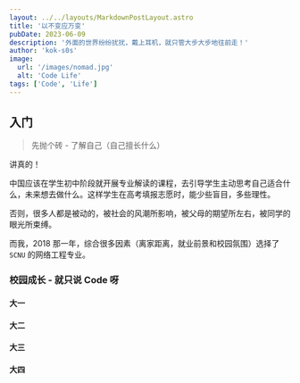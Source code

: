 ```yaml
---
layout: ../../layouts/MarkdownPostLayout.astro
title: '以不变应万变'
pubDate: 2023-06-09
description: '外面的世界纷纷扰扰，戴上耳机，就只管大步大步地往前走！'
author: 'kok-s0s'
image:
  url: '/images/nomad.jpg'
  alt: 'Code Life'
tags: ['Code', 'Life']
---
```


## 入门

> 先抛个砖 - 了解自己（自己擅长什么）

讲真的！

中国应该在学生初中阶段就开展专业解读的课程，去引导学生主动思考自己适合什么，未来想去做什么。这样学生在高考填报志愿时，能少些盲目，多些理性。

否则，很多人都是被动的，被社会的风潮所影响，被父母的期望所左右，被同学的眼光所束缚。

而我，2018 那一年，综合很多因素（离家距离，就业前景和校园氛围）选择了 `SCNU` 的网络工程专业。

### 校园成长 - 就只说 Code 呀

#### 大一

#### 大二

#### 大三

#### 大四

